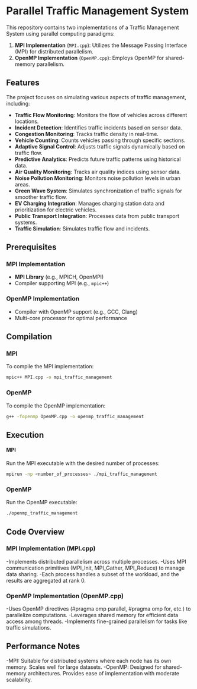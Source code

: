 # Parallel Traffic Management System

This repository contains two implementations of a Traffic Management System using parallel computing paradigms:

1. **MPI Implementation** (`MPI.cpp`): Utilizes the Message Passing Interface (MPI) for distributed parallelism.
2. **OpenMP Implementation** (`OpenMP.cpp`): Employs OpenMP for shared-memory parallelism.

## Features

The project focuses on simulating various aspects of traffic management, including:

- **Traffic Flow Monitoring**: Monitors the flow of vehicles across different locations.
- **Incident Detection**: Identifies traffic incidents based on sensor data.
- **Congestion Monitoring**: Tracks traffic density in real-time.
- **Vehicle Counting**: Counts vehicles passing through specific sections.
- **Adaptive Signal Control**: Adjusts traffic signals dynamically based on traffic flow.
- **Predictive Analytics**: Predicts future traffic patterns using historical data.
- **Air Quality Monitoring**: Tracks air quality indices using sensor data.
- **Noise Pollution Monitoring**: Monitors noise pollution levels in urban areas.
- **Green Wave System**: Simulates synchronization of traffic signals for smoother traffic flow.
- **EV Charging Integration**: Manages charging station data and prioritization for electric vehicles.
- **Public Transport Integration**: Processes data from public transport systems.
- **Traffic Simulation**: Simulates traffic flow and incidents.

## Prerequisites

### MPI Implementation

- **MPI Library** (e.g., MPICH, OpenMPI)
- Compiler supporting MPI (e.g., `mpic++`)

### OpenMP Implementation

- Compiler with OpenMP support (e.g., GCC, Clang)
- Multi-core processor for optimal performance

## Compilation

### MPI

To compile the MPI implementation:
```bash
mpic++ MPI.cpp -o mpi_traffic_management
```

### OpenMP

To compile the OpenMP implementation:
```bash
g++ -fopenmp OpenMP.cpp -o openmp_traffic_management
```

## Execution

#### MPI

Run the MPI executable with the desired number of processes:
```bash
mpirun -np <number_of_processes> ./mpi_traffic_management
```
### OpenMP


Run the OpenMP executable:
```bash
./openmp_traffic_management
```

## Code Overview

### MPI Implementation (MPI.cpp)
-Implements distributed parallelism across multiple processes.
-Uses MPI communication primitives (MPI_Init, MPI_Gather, MPI_Reduce) to manage data sharing.
-Each process handles a subset of the workload, and the results are aggregated at rank 0.

### OpenMP Implementation (OpenMP.cpp)
-Uses OpenMP directives (#pragma omp parallel, #pragma omp for, etc.) to parallelize computations.
-Leverages shared memory for efficient data access among threads.
-Implements fine-grained parallelism for tasks like traffic simulations.

## Performance Notes
-MPI: Suitable for distributed systems where each node has its own memory. Scales well for large datasets.
-OpenMP: Designed for shared-memory architectures. Provides ease of implementation with moderate scalability.
